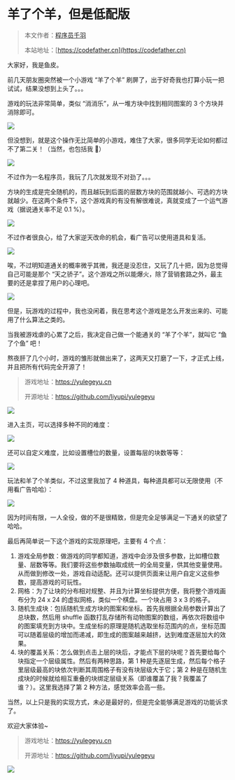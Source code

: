 # 羊了个羊，但是低配版

> 本文作者：[程序员千羽](https://yuyuanweb.feishu.cn/wiki/Abldw5WkjidySxkKxU2cQdAtnah)
>
> 本站地址：[https://codefather.cn](https://codefather.cn)

大家好，我是鱼皮。

前几天朋友圈突然被一个小游戏 “羊了个羊” 刷屏了，出于好奇我也打算小玩一把试试，结果没想到上头了。。。

游戏的玩法非常简单，类似 “消消乐”，从一堆方块中找到相同图案的 3 个方块并消除即可。

![](https://pic.yupi.icu/5563/202311090810553.png)

但没想到，就是这个操作无比简单的小游戏，难住了大家，很多同学无论如何都过不了第二关！（当然，也包括我 🐶）

![](https://pic.yupi.icu/5563/202311090810704.png)

不过作为一名程序员，我玩了几次就发现不对劲了。。。

方块的生成是完全随机的，而且越玩到后面的层数方块的范围就越小、可选的方块就越少。在这两个条件下，这个游戏真的有没有解很难说，真就变成了一个运气游戏（据说通关率不足 0.1 %）。

![](https://pic.yupi.icu/5563/202311090810685.png)

不过作者很良心，给了大家逆天改命的机会，看广告可以使用道具和复活。

![](https://pic.yupi.icu/5563/202311090810893.png)

唉，不过明知道通关的概率微乎其微，我还是没忍住，又玩了几十把，因为总觉得自己可能是那个 “天之骄子”。这个游戏之所以能爆火，除了营销套路之外，最主要的还是拿捏了用户的心理吧。

![](https://pic.yupi.icu/5563/202311090810716.png)

但是，玩游戏的过程中，我也没闲着，我在思考这个游戏是怎么开发出来的、可能用了什么算法之类的。

当我被游戏虐的心累了之后，我决定自己做一个能通关的 “羊了个羊”，就叫它 “鱼了个鱼” 吧！

熬夜肝了几个小时，游戏的雏形就做出来了，这两天又打磨了一下，才正式上线，并且把所有代码完全开源了！

> 游戏地址：https://yulegeyu.cn
>
> 开源地址：https://github.com/liyupi/yulegeyu

![](https://pic.yupi.icu/5563/202311090810669.png)

进入主页，可以选择多种不同的难度：

![](https://pic.yupi.icu/5563/202311090810060.png)

还可以自定义难度，比如设置槽位的数量，设置每层的块数等等：

![](https://pic.yupi.icu/5563/202311090810173.png)

玩法和羊了个羊类似，不过这里我加了 4 种道具，每种道具都可以无限使用（不用看广告哈哈）：

![](https://pic.yupi.icu/5563/202311090810137.png)

因为时间有限，一人全役，做的不是很精致，但是完全足够满足一下通关的欲望了哈哈。

最后再简单说一下这个游戏的实现原理吧，主要有 4 个点：

1. 游戏全局参数：做游戏的同学都知道，游戏中会涉及很多参数，比如槽位数量、层数等等。我们要将这些参数抽取成统一的全局变量，供其他变量使用。从而做到修改一处，游戏自动适配。还可以提供页面来让用户自定义这些参数，提高游戏的可玩性。
2. 网格：为了让块的分布相对规整、并且为计算坐标提供方便，我将整个游戏画布分为 24 x 24 的虚拟网格，类似一个棋盘。一个块占用 3 x 3 的格子。
3. 随机生成块：包括随机生成方块的图案和坐标。首先我根据全局参数计算出了总块数，然后用 shuffle 函数打乱存储所有动物图案的数组，再依次将数组中的图案填充到方块中。生成坐标的原理是随机选取坐标范围内的点，坐标范围可以随着层级的增加而递减，即生成的图案越来越挤，达到难度逐层加大的效果。
4. 块的覆盖关系：怎么做到点击上层的块后，才能点下层的块呢？首先要给每个块指定一个层级属性。然后有两种思路，第 1 种是先逐层生成，然后每个格子里层级最高的块依次判断其周围格子有没有块层级大于它；第 2 种是在随机生成块的时候就给相互重叠的块绑定层级关系（即谁覆盖了我？我覆盖了谁？）。这里我选择了第 2 种方法，感觉效率会高一些。

当然，以上只是我的实现方式，未必是最好的，但是完全能够满足游戏的功能诉求了。

欢迎大家体验~

> 游戏地址：https://yulegeyu.cn
>
> 开源地址：https://github.com/liyupi/yulegeyu

![](https://pic.yupi.icu/5563/202311090810816.jpeg)